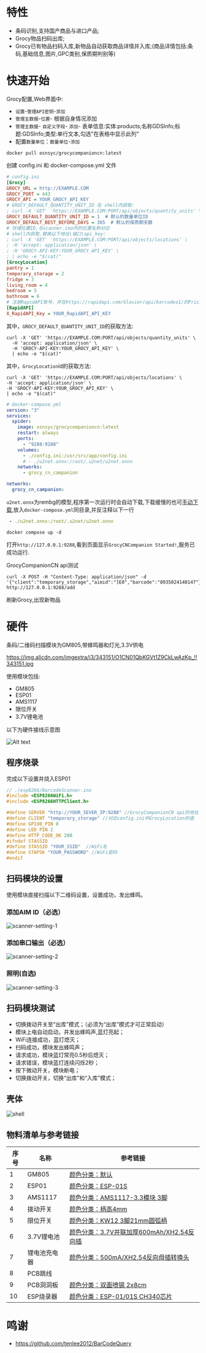 # 特性

- 条码识别,支持国产商品与进口产品;
- Grocy物品扫码出库;
- Grocy已有物品扫码入库,新物品自动获取商品详情并入库;(商品详情包括:条码,基础信息,图片,GPC类别,保质期判别等)

# 快速开始

Grocy配置,Web界面中:
- `设置`-`管理API密钥`-`添加`
- `管理主数据`-`位置`- 根据自身情况添加
- `管理主数据`- `自定义字段`- `添加`- 表单信息:实体:products;名称GDSInfo;标题:GDSInfo;类型:单行文本,勾选"在表格中显示此列"
- 配置`数量单位`：`数量单位`-`添加`

```shell
docker pull osnsyc/grocycompanioncn:latest
```

创建 config.ini 和 docker-compose.yml 文件

```ini
# config.ini
[Grocy]
GROCY_URL = http://EXAMPLE.COM
GROCY_PORT = 443
GROCY_API = YOUR_GROCY_API_KEY
# GROCY_DEFAULT_QUANTITY_UNIT_ID 在 shell内获取:
; curl -X 'GET' 'https://EXAMPLE.COM:PORT/api/objects/quantity_units' \  -H 'accept: application/json' \  -H 'GROCY-API-KEY:YOUR_GROCY_API_KEY' \  | echo -e "$(cat)"
GROCY_DEFAULT_QUANTITY_UNIT_ID = 1  # 默认的数量单位ID
GROCY_DEFAULT_BEST_BEFORE_DAYS = 365  # 默认的保质期天数
# 存储位置ID,与scanner.ino内的位置名称对应
# shell内获取,替换以下地址\端口\api_key:
; curl -X 'GET' 'https://EXAMPLE.COM:PORT/api/objects/locations' \
; -H 'accept: application/json' \
; -H 'GROCY-API-KEY:YOUR_GROCY_API_KEY' \
; | echo -e "$(cat)"
[GrocyLocation]
pantry = 1
temporary_storage = 2
fridge = 3
living_room = 4
bedroom = 5
bathroom = 6
# 注册RapidAPI账号，并在https://rapidapi.com/Glavier/api/barcodes1/的Pricing点击订阅（免费），复制Endpoints中的X_RapidAPI_Key于此处
[RapidAPI]
X_RapidAPI_Key = YOUR_RapidAPI_API_KEY
```
其中，`GROCY_DEFAULT_QUANTITY_UNIT_ID`的获取方法:
```shell
curl -X 'GET' 'https://EXAMPLE.COM:PORT/api/objects/quantity_units' \
  -H 'accept: application/json' \
  -H 'GROCY-API-KEY:YOUR_GROCY_API_KEY' \
  | echo -e "$(cat)"
```

其中，`GrocyLocation`id的获取方法:
```shell
curl -X 'GET' 'https://EXAMPLE.COM:PORT/api/objects/locations' \
-H 'accept: application/json' \
-H 'GROCY-API-KEY:YOUR_GROCY_API_KEY' \
| echo -e "$(cat)"
```

```yml
# docker-compose.yml
version: "3"
services:
  spider:
    image: osnsyc/grocycompanioncn:latest
    restart: always
    ports:
      - "9288:9288"
    volumes:
      - ./config.ini:/usr/src/app/config.ini
      # - ./u2net.onnx:/root/.u2net/u2net.onnx
    networks:
      - grocy_cn_campanion

networks:
  grocy_cn_campanion:
```

`u2net.onnx`为rembg的模型,程序第一次运行时会自动下载,下载缓慢的也可[手动下载](https://github.com/danielgatis/rembg/releases/download/v0.0.0/u2net.onnx),放入`docker-compose.yml`同目录,并反注释以下一行
```yml
 - ./u2net.onnx:/root/.u2net/u2net.onnx
```
```shell
docker compose up -d
```

打开`http://127.0.0.1:9288`,看到页面显示`GrocyCNCompanion Started!`,服务已成功运行.

GrocyCompanionCN api测试

```shell
curl -X POST -H "Content-Type: application/json" -d '{"client":"temporary_storage","aimid":"]E0","barcode":"8935024140147"}' http://127.0.0.1:9288/add
```

刷新Grocy,出现新物品

# 硬件

条码/二维码扫描模块为GM805,带蜂鸣器和灯光,3.3V供电

https://img.alicdn.com/imgextra/i3/343151/O1CN01QbKGVt1Z9CkLwAzKp_!!343151.jpg

使用模块包括:
- GM805
- ESP01
- AMS1117
- 限位开关
- 3.7V锂电池

以下为硬件接线示意图

![Alt text](./document/hardware-connection.png)


## 程序烧录

完成以下设置并烧入ESP01
```c
// ./esp8266/BarcodeScanner.ino
#include <ESP8266WiFi.h>
#include <ESP8266HTTPClient.h>

#define SERVER "http://YOUR_SEVER_IP:9288" //GrocyCompanionCN api的地址
#define CLIENT "temporary_storage" //对应config.ini中GrocyLocation的值
#define GPIO0_PIN 0
#define LED_PIN 2 
#define HTTP_CODE_OK 200
#ifndef STASSID
#define STASSID "YOUR_SSID"  //WiFi名
#define STAPSK "YOUR_PASSWORD" //WiFi密码
#endif
```
## 扫码模块的设置

使用模块直接扫描以下二维码设置，设置成功，发出蜂鸣。

### 添加AIM ID（必选）

![scanner-setting-1](./document/scanner-setting-1.png)

### 添加串口输出（必选）

![scanner-setting-2](./document/scanner-setting-2.png)

### 照明(自选)

![scanner-setting-3](./document/scanner-setting-3.png)

## 扫码模块测试

- 切换拨动开关至“出库”模式；（必须为“出库”模式才可正常启动）
- 模块上电自动启动，并发出蜂鸣声,蓝灯亮起；
- WiFi连接成功，蓝灯熄灭；
- 扫码成功，模块发出蜂鸣声；
- 请求成功，模块蓝灯常亮0.5秒后熄灭；
- 请求错误，模块蓝灯连续闪烁2秒；
- 按下微动开关，模块断电；
- 切换拨动开关，切换“出库”和“入库”模式；

## 壳体

![shell](./document/shell.png)

## 物料清单与参考链接


| 序号 | 名称         | 参考链接                                                                                                                                                        |
| ---- | ------------ | --------------------------------------------------------------------------------------------------------------------------------------------------------------- |
| 1    | GM805        | [颜色分类：默认](https://item.taobao.com/item.htm?_u=pnh8ujp653f&id=670772947536&spm=a1z09.2.0.0.63572e8d9a6VqT)                                                |
| 2    | ESP01        | [颜色分类：ESP-01S](https://item.taobao.com/item.htm?_u=pnh8ujp6e5a&id=664680861283&spm=a1z09.8149145.0.0.3de7269aKjcPDW)                                       |
| 3    | AMS1117      | [颜色分类：AMS1117-3.3模块 3脚](https://detail.tmall.com/item.htm?_u=pnh8ujp8a63&id=650922269502&spm=a1z09.2.0.0.63572e8dhXa8kZ)                                |
| 4    | 拨动开关     | [颜色分类：柄高4mm](https://detail.tmall.com/item.htm?_u=pnh8ujpab3e&id=679299103183&spm=a1z09.2.0.0.63572e8dhXa8kZ)                                            |
| 5    | 限位开关     | [颜色分类：KW12 3脚21mm圆弧柄](https://detail.tmall.com/item.htm?_u=pnh8ujp3181&id=706873714470&spm=a1z09.2.0.0.63572e8dhXa8kZ)                                           |
| 6    | 3.7V锂电池   | [颜色分类：3.7V并联加厚600mAh/XH2.54反向插](https://item.taobao.com/item.htm?_u=pnh8ujp152e&id=643433296669&spm=a1z09.2.0.0.63572e8d9a6VqT&skuId=4799818249667) |
| 7    | 锂电池充电器 | [颜色分类：500mA/XH2.54反向母插转换头](https://item.taobao.com/item.htm?_u=pnh8ujp28f4&id=16985757260&skuId=3484166170023&spm=a1z09.2.0.0.63572e8d9a6VqT)       |
| 8    | PCB跳线      |                                                                                                                                                                 |
| 9    | PCB洞洞板    | [颜色分类：双面喷锡 2x8cm](https://detail.tmall.com/item.htm?_u=pnh8ujp1c7f&id=667259213547&spm=a1z09.2.0.0.63572e8dhXa8kZ)                                     |
| 10     |  ESP烧录器            |           [颜色分类：ESP-01/01S CH340芯片](https://item.taobao.com/item.htm?_u=pnh8ujp6e5a&id=664680861283&skuId=4961471522476&spm=a1z09.2.0.0.67002e8dPzgKnw)                                                                                                                                                      |

# 鸣谢

- https://github.com/tenlee2012/BarCodeQuery
